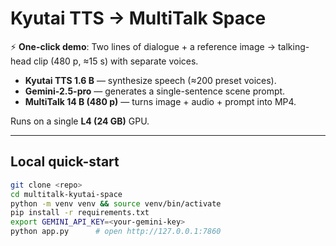 # Kyutai TTS → MultiTalk Space

⚡ **One-click demo**: Two lines of dialogue + a reference image → talking-head clip (480 p, ≈15 s) with separate voices.

* **Kyutai TTS 1.6 B** — synthesize speech (≈200 preset voices).
* **Gemini-2.5-pro** — generates a single-sentence scene prompt.
* **MultiTalk 14 B (480 p)** — turns image + audio + prompt into MP4.

Runs on a single **L4 (24 GB)** GPU.

---

## Local quick-start

```bash
git clone <repo>
cd multitalk-kyutai-space
python -m venv venv && source venv/bin/activate
pip install -r requirements.txt
export GEMINI_API_KEY=<your-gemini-key>
python app.py      # open http://127.0.0.1:7860
